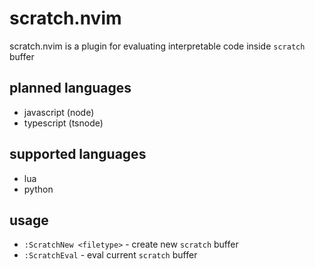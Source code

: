 # scratch.nvim
scratch.nvim is a plugin for evaluating interpretable code inside `scratch` buffer

## planned languages
- javascript (node)
- typescript (tsnode)

## supported languages
- lua
- python

## usage
- `:ScratchNew <filetype>` - create new `scratch` buffer
- `:ScratchEval` - eval current `scratch` buffer
